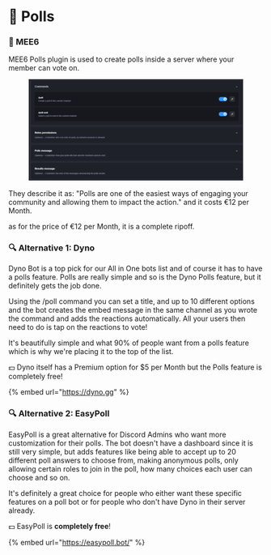 # 👑 Polls

### 👑 MEE6

MEE6 Polls plugin is used to create polls inside a server where your member can vote on.

<figure><img src="../../.gitbook/assets/image (15) (1).png" alt=""><figcaption></figcaption></figure>

They describe it as: "Polls are one of the easiest ways of engaging your community and allowing them to impact the action." and it costs €12 per Month.

as for the price of €12 per Month, it is a complete ripoff.

### 🔍 Alternative 1: Dyno

Dyno Bot is a top pick for our All in One bots list and of course it has to have a polls feature. Polls are really simple and so is the Dyno Polls feature, but it definitely gets the job done.

Using the /poll command you can set a title, and up to 10 different options and the bot creates the embed message in the same channel as you wrote the command and adds the reactions automatically. All your users then need to do is tap on the reactions to vote!

It's beautifully simple and what 90% of people want from a polls feature which is why we're placing it to the top of the list.

💵 Dyno itself has a Premium option for $5 per Month but the Polls feature is completely free!

{% embed url="https://dyno.gg" %}

### 🔍 Alternative 2: EasyPoll

EasyPoll is a great alternative for Discord Admins who want more customization for their polls. The bot doesn't have a dashboard since it is still very simple, but adds features like being able to accept up to 20 different poll answers to choose from, making anonymous polls, only allowing certain roles to join in the poll, how many choices each user can choose and so on.

It's definitely a great choice for people who either want these specific features on a poll bot or for people who don't have Dyno in their server already.

💵 EasyPoll is **completely free**!

{% embed url="https://easypoll.bot/" %}
